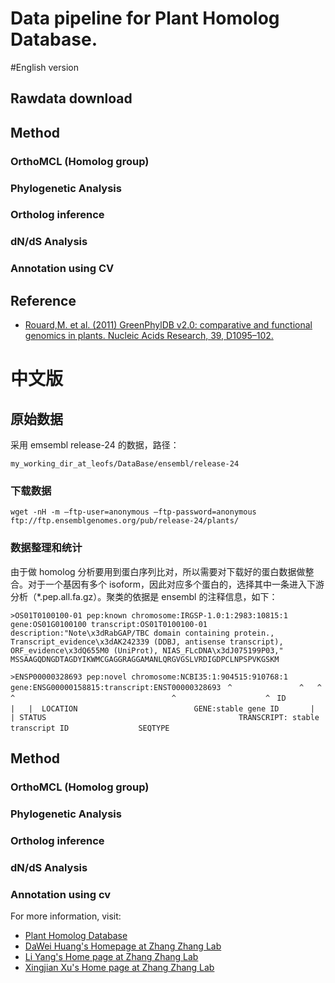 Data pipeline for Plant Homolog Database.
==========

#English version

## Rawdata download

## Method

### OrthoMCL (Homolog group)

### Phylogenetic Analysis

### Ortholog inference

### dN/dS Analysis

### Annotation using CV

## Reference
* [Rouard,M. et al. (2011) GreenPhylDB v2.0: comparative and functional genomics in plants. Nucleic Acids Research, 39, D1095–102.](http://www.ncbi.nlm.nih.gov/pubmed/?term=20864446)

# 中文版

## 原始数据

采用 emsembl release-24 的数据，路径：

`my_working_dir_at_leofs/DataBase/ensembl/release-24`

### 下载数据

`wget -nH -m –ftp-user=anonymous –ftp-password=anonymous ftp://ftp.ensemblgenomes.org/pub/release-24/plants/`

### 数据整理和统计

由于做 homolog 分析要用到蛋白序列比对，所以需要对下载好的蛋白数据做整合。对于一个基因有多个 isoform，因此对应多个蛋白的，选择其中一条进入下游分析（*.pep.all.fa.gz）。聚类的依据是 ensembl 的注释信息，如下：

`>OS01T0100100-01 pep:known chromosome:IRGSP-1.0:1:2983:10815:1 gene:OS01G0100100 transcript:OS01T0100100-01 description:"Note\x3dRabGAP/TBC domain containing protein., Transcript_evidence\x3dAK242339 (DDBJ, antisense transcript), ORF_evidence\x3dQ655M0 (UniProt), NIAS_FLcDNA\x3dJ075199P03,"`
`MSSAAGQDNGDTAGDYIKWMCGAGGRAGGAMANLQRGVGSLVRDIGDPCLNPSPVKGSKM`

`>ENSP00000328693 pep:novel chromosome:NCBI35:1:904515:910768:1 gene:ENSG00000158815:transcript:ENST00000328693`
` ^               ^   ^     ^                                   ^                    ^`
` ID              |   |  LOCATION                          GENE:stable gene ID       |`
`                 | STATUS                                           TRANSCRIPT: stable transcript ID`
`               SEQTYPE`



## Method

### OrthoMCL (Homolog group)

### Phylogenetic Analysis

### Ortholog inference

### dN/dS Analysis

### Annotation using cv

For more information, visit:
- [Plant Homolog Database](http://homolog.ic4r.org)
- [DaWei Huang's Homepage at Zhang Zhang Lab](http://cbb.big.ac.cn/Dawei_Huang)
- [Li Yang's Home page at Zhang Zhang Lab](http://cbb.big.ac.cn/Li_Yang)
- [Xingjian Xu's Home page at Zhang Zhang Lab](http://cbb.big.ac.cn/Xingjian_Xu)
